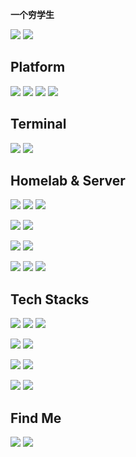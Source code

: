 **一个穷学生**

[![](https://github-readme-stats.vercel.app/api?username=yoshiko2&show_icons=true)]()
[![](https://github-readme-stats.vercel.app/api/pin/?username=yoshiko2&repo=av_data_capture)](https://github.com/yoshiko2/movie_data_Capture)



## Platform
[![](https://img.shields.io/badge/Windows-10-2376bc?style=flat-square&logo=windows&logoColor=ffffff)](https://www.microsoft.com/windows/get-windows-10)
[![](https://img.shields.io/badge/Debian-11-da282a?style=flat-square&logo=debian)]()
[![](https://img.shields.io/badge/ArchLinux-latest-1793D1?style=flat-square&logo=Arch-Linux)]()
[![](https://img.shields.io/badge/FreeBSD-13-da282a?style=flat-square&logo=FreeBSD)]()
## Terminal
[![](https://img.shields.io/badge/-ZHAN%2066%20Pro%2014-ffffff?style=flat-square&logo=HP&logoColor=2376bc)]()
[![](https://img.shields.io/badge/Samsung-S10%205G-blue?style=flat-square&)]()
## Homelab & Server
[![](https://img.shields.io/badge/VMware-ESXi-607078?style=flat-square)]()
[![](https://img.shields.io/badge/VMware-vCenter-607078?style=flat-square)]()
[![](https://img.shields.io/badge/Proxmox-VE-E57000?style=flat-square&logo=Proxmox)]()

[![](https://img.shields.io/badge/Intel-Xeon%20E5v4-0071C5?style=flat-square)]()
[![](https://img.shields.io/badge/Intel-Xeon%20Platinum-0071C5?style=flat-square)]()

[![](https://img.shields.io/badge/SUPERMICR%E2%97%8F-X10-01963b?style=flat-square)]()
[![](https://img.shields.io/badge/SUPERMICR%E2%97%8F-X11-01963b?style=flat-square)]()

[![](https://img.shields.io/badge/-H3C-e50110?style=flat-square)]()
[![](https://img.shields.io/badge/Broadcom-NetXtreme-CC092F?style=flat-square&logo=broadcom)]()
[![](https://img.shields.io/badge/Mellanox-ConnectX-0059ab?style=flat-square)]()

## Tech Stacks 
[![](https://img.shields.io/badge/Python-3.7-3776ab?style=flat-square&logo=Python&logoColor=white)](https://python.com/)
[![](https://img.shields.io/badge/Golang-1.16.5-00ADD8?style=flat-square&logo=Go)](https://golang.com/)
[![](https://img.shields.io/badge/-C%20Sharp-4c7f16?style=flat-square&logo=C-Sharp&logoColor=ffffff)](http://msdn.microsoft.com/en-us/library/67ef8sbd.aspx)

[![](https://img.shields.io/badge/IDE-JetBrains%20Pycharm-000000?style=flat-square&logo=PyCharm&logoColor=000000)]()
[![](https://img.shields.io/badge/IDE-JetBrains%20GoLand-000000?style=flat-square&logo=GoLand&logoColor=000000)]()

[![](https://img.shields.io/badge/-Git-f05032?style=flat-square&logo=git&logoColor=white)](https://git-scm.com/)
[![](https://img.shields.io/badge/PyPI-21.2.4-3775A9?style=flat-square&logo=Pypi&logoColor=white)](https://pypi.org/)

[![](https://img.shields.io/badge/Ps-31a8ff?style=flat-square&logo=Adobe-Photoshop&logoColor=001e36)](https://adobe.com/)
[![](https://img.shields.io/badge/Pr-9999FF?style=flat-square&logo=Adobe-Premiere-Pro&logoColor=000058)](https://adobe.com/)

## Find Me

[![](https://img.shields.io/badge/-Telegram-204461?style=flat-square&logo=telegram)](https://t.me/yoshiko2)
[![](https://img.shields.io/badge/-Gmail-EA4335?style=flat-square&logo=gmail&logoColor=ffffff)](mailto:yoshiko2.dev@gmail.com)
